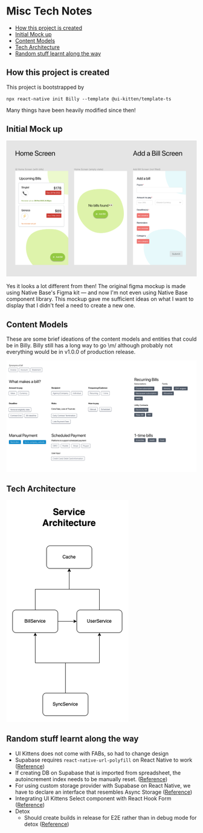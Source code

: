 # Misc Tech Notes <!-- omit in toc -->

- [How this project is created](#how-this-project-is-created)
- [Initial Mock up](#initial-mock-up)
- [Content Models](#content-models)
- [Tech Architecture](#tech-architecture)
- [Random stuff learnt along the way](#random-stuff-learnt-along-the-way)

## How this project is created

This project is bootstrapped by 
```
npx react-native init Billy --template @ui-kitten/template-ts
```

Many things have been heavily modified since then!

## Initial Mock up

![](diagrams/initial_mockup.png)

Yes it looks a lot different from then! The original figma mockup is made using Native Base's Figma kit — and now I'm not even using Native Base component library. This mockup gave me sufficient ideas on what I want to display that I didn't feel a need to create a new one.

## Content Models

These are some brief ideations of the content models and entities that could be in Billy. Billy still has a long way to go \m/ although probably not everything would be in v1.0.0 of production release.

![](diagrams/content-models-v1.png)

## Tech Architecture

![](diagrams/service_architecture.png)
## Random stuff learnt along the way

- UI Kittens does not come with FABs, so had to change design
- Supabase requires `react-native-url-polyfill` on React Native to work ([Reference](https://justinnoel.dev/2020/12/08/react-native-urlsearchparams-error-not-implemented/))
- If creating DB on Supabase that is imported from spreadsheet, the autoincrement index needs to be manually reset. ([Reference](https://github.com/supabase/supabase/issues/1804))
- For using custom storage provider with Supabase on React Native, we have to declare an interface that resembles Async Storage ([Reference](https://github.com/supabase/supabase/issues/6348))
- Integrating UI Kittens Select component with React Hook Form ([Reference](https://github.com/react-hook-form/react-hook-form/discussions/8187))
- Detox
  - Should create builds in release for E2E rather than in debug mode for detox ([Reference](https://github.com/wix/Detox/issues/1382))